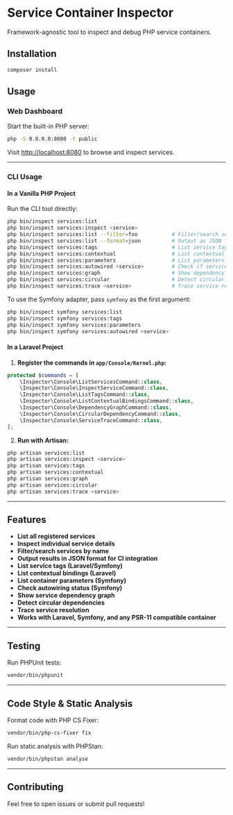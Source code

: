 # Service Container Inspector

Framework-agnostic tool to inspect and debug PHP service containers.

## Installation

```bash
composer install
```

## Usage

### Web Dashboard

Start the built-in PHP server:

```bash
php -S 0.0.0.0:8080 -t public
```

Visit [http://localhost:8080](http://localhost:8080) to browse and inspect services.

---

### CLI Usage

#### In a Vanilla PHP Project

Run the CLI tool directly:

```bash
php bin/inspect services:list
php bin/inspect services:inspect <service>
php bin/inspect services:list --filter=foo           # Filter/search services
php bin/inspect services:list --format=json          # Output as JSON for CI
php bin/inspect services:tags                        # List service tags (Laravel/Symfony)
php bin/inspect services:contextual                  # List contextual bindings (Laravel)
php bin/inspect services:parameters                  # List parameters (Symfony)
php bin/inspect services:autowired <service>         # Check if service is autowired (Symfony)
php bin/inspect services:graph                       # Show dependency graph
php bin/inspect services:circular                    # Detect circular dependencies
php bin/inspect services:trace <service>             # Trace service resolution
```

To use the Symfony adapter, pass `symfony` as the first argument:

```bash
php bin/inspect symfony services:list
php bin/inspect symfony services:tags
php bin/inspect symfony services:parameters
php bin/inspect symfony services:autowired <service>
```

#### In a Laravel Project

1. **Register the commands in `app/Console/Kernel.php`:**

```php
protected $commands = [
    \Inspector\Console\ListServicesCommand::class,
    \Inspector\Console\InspectServiceCommand::class,
    \Inspector\Console\ListTagsCommand::class,
    \Inspector\Console\ListContextualBindingsCommand::class,
    \Inspector\Console\DependencyGraphCommand::class,
    \Inspector\Console\CircularDependencyCommand::class,
    \Inspector\Console\ServiceTraceCommand::class,
];
```

2. **Run with Artisan:**

```bash
php artisan services:list
php artisan services:inspect <service>
php artisan services:tags
php artisan services:contextual
php artisan services:graph
php artisan services:circular
php artisan services:trace <service>
```

---

## Features

- **List all registered services**
- **Inspect individual service details**
- **Filter/search services by name**
- **Output results in JSON format for CI integration**
- **List service tags (Laravel/Symfony)**
- **List contextual bindings (Laravel)**
- **List container parameters (Symfony)**
- **Check autowiring status (Symfony)**
- **Show service dependency graph**
- **Detect circular dependencies**
- **Trace service resolution**
- **Works with Laravel, Symfony, and any PSR-11 compatible container**

---

## Testing

Run PHPUnit tests:

```bash
vendor/bin/phpunit
```

---

## Code Style & Static Analysis

Format code with PHP CS Fixer:

```bash
vendor/bin/php-cs-fixer fix
```

Run static analysis with PHPStan:

```bash
vendor/bin/phpstan analyse
```

---

## Contributing

Feel free to open issues or submit pull requests!